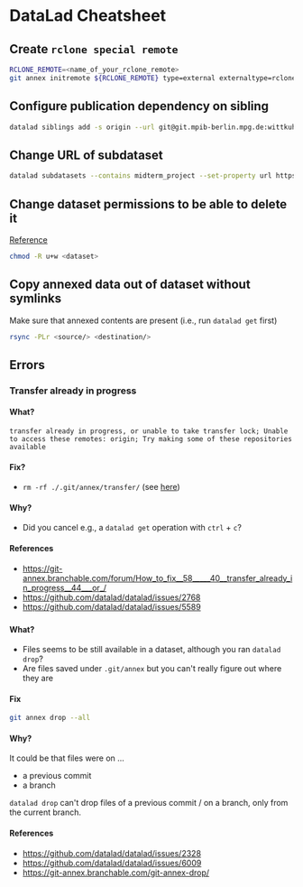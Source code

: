 # DataLad Cheatsheet

## Create `rclone special remote`

```bash
RCLONE_REMOTE=<name_of_your_rclone_remote>
git annex initremote ${RCLONE_REMOTE} type=external externaltype=rclone chunk=50MiB encryption=none target=${RCLONE_REMOTE}
```

## Configure publication dependency on sibling

```bash
datalad siblings add -s origin --url git@git.mpib-berlin.mpg.de:wittkuhn/zoo-glm.git --publish-depends keeper
```

## Change URL of subdataset

```bash
datalad subdatasets --contains midterm_project --set-property url https://github.com/adswa/midtermproject
```

## Change dataset permissions to be able to delete it

[Reference](http://handbook.datalad.org/en/latest/basics/101-136-filesystem.html#deleting-a-superdataset)

```bash
chmod -R u+w <dataset>
```

## Copy annexed data out of dataset without symlinks

Make sure that annexed contents are present (i.e., run `datalad get` first)

```bash
rsync -PLr <source/> <destination/>
```

## Errors

### Transfer already in progress

#### What?

```
transfer already in progress, or unable to take transfer lock; Unable to access these remotes: origin; Try making some of these repositories available
```

#### Fix?

- `rm -rf ./.git/annex/transfer/` (see [here](https://git-annex.branchable.com/forum/How_to_fix__58_____40__transfer_already_in_progress__44___or_/#comment-84a8489f52db87674fd256cfe68ab040))

#### Why?

- Did you cancel e.g., a `datalad get` operation with `ctrl` + `c`?

#### References

- https://git-annex.branchable.com/forum/How_to_fix__58_____40__transfer_already_in_progress__44___or_/
- https://github.com/datalad/datalad/issues/2768
- https://github.com/datalad/datalad/issues/5589

### 

#### What?

- Files seems to be still available in a dataset, although you ran `datalad drop`?
- Are files saved under `.git/annex` but you can't really figure out where they are

#### Fix

```bash
git annex drop --all
```


#### Why?

It could be that files were on ...

- a previous commit
- a branch

`datalad drop` can't drop files of a previous commit / on a branch, only from the current branch.

#### References

- https://github.com/datalad/datalad/issues/2328
- https://github.com/datalad/datalad/issues/6009
- https://git-annex.branchable.com/git-annex-drop/


